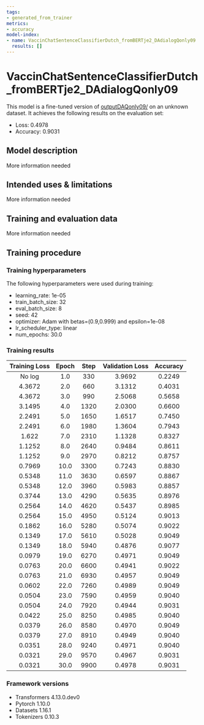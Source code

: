 ```yaml
---
tags:
- generated_from_trainer
metrics:
- accuracy
model-index:
- name: VaccinChatSentenceClassifierDutch_fromBERTje2_DAdialogQonly09
  results: []
---
```


<!-- This model card has been generated automatically according to the information the Trainer had access to. You
should probably proofread and complete it, then remove this comment. -->

# VaccinChatSentenceClassifierDutch_fromBERTje2_DAdialogQonly09

This model is a fine-tuned version of [outputDAQonly09/](https://huggingface.co/outputDAQonly09/) on an unknown dataset.
It achieves the following results on the evaluation set:
- Loss: 0.4978
- Accuracy: 0.9031

## Model description

More information needed

## Intended uses & limitations

More information needed

## Training and evaluation data

More information needed

## Training procedure

### Training hyperparameters

The following hyperparameters were used during training:
- learning_rate: 1e-05
- train_batch_size: 32
- eval_batch_size: 8
- seed: 42
- optimizer: Adam with betas=(0.9,0.999) and epsilon=1e-08
- lr_scheduler_type: linear
- num_epochs: 30.0

### Training results

| Training Loss | Epoch | Step | Validation Loss | Accuracy |
|:-------------:|:-----:|:----:|:---------------:|:--------:|
| No log        | 1.0   | 330  | 3.9692          | 0.2249   |
| 4.3672        | 2.0   | 660  | 3.1312          | 0.4031   |
| 4.3672        | 3.0   | 990  | 2.5068          | 0.5658   |
| 3.1495        | 4.0   | 1320 | 2.0300          | 0.6600   |
| 2.2491        | 5.0   | 1650 | 1.6517          | 0.7450   |
| 2.2491        | 6.0   | 1980 | 1.3604          | 0.7943   |
| 1.622         | 7.0   | 2310 | 1.1328          | 0.8327   |
| 1.1252        | 8.0   | 2640 | 0.9484          | 0.8611   |
| 1.1252        | 9.0   | 2970 | 0.8212          | 0.8757   |
| 0.7969        | 10.0  | 3300 | 0.7243          | 0.8830   |
| 0.5348        | 11.0  | 3630 | 0.6597          | 0.8867   |
| 0.5348        | 12.0  | 3960 | 0.5983          | 0.8857   |
| 0.3744        | 13.0  | 4290 | 0.5635          | 0.8976   |
| 0.2564        | 14.0  | 4620 | 0.5437          | 0.8985   |
| 0.2564        | 15.0  | 4950 | 0.5124          | 0.9013   |
| 0.1862        | 16.0  | 5280 | 0.5074          | 0.9022   |
| 0.1349        | 17.0  | 5610 | 0.5028          | 0.9049   |
| 0.1349        | 18.0  | 5940 | 0.4876          | 0.9077   |
| 0.0979        | 19.0  | 6270 | 0.4971          | 0.9049   |
| 0.0763        | 20.0  | 6600 | 0.4941          | 0.9022   |
| 0.0763        | 21.0  | 6930 | 0.4957          | 0.9049   |
| 0.0602        | 22.0  | 7260 | 0.4989          | 0.9049   |
| 0.0504        | 23.0  | 7590 | 0.4959          | 0.9040   |
| 0.0504        | 24.0  | 7920 | 0.4944          | 0.9031   |
| 0.0422        | 25.0  | 8250 | 0.4985          | 0.9040   |
| 0.0379        | 26.0  | 8580 | 0.4970          | 0.9049   |
| 0.0379        | 27.0  | 8910 | 0.4949          | 0.9040   |
| 0.0351        | 28.0  | 9240 | 0.4971          | 0.9040   |
| 0.0321        | 29.0  | 9570 | 0.4967          | 0.9031   |
| 0.0321        | 30.0  | 9900 | 0.4978          | 0.9031   |


### Framework versions

- Transformers 4.13.0.dev0
- Pytorch 1.10.0
- Datasets 1.16.1
- Tokenizers 0.10.3
